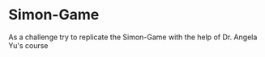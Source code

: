 # Simon-Game
As a challenge try to replicate the Simon-Game with the help of Dr. Angela Yu's course
